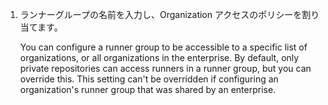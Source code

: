 1. ランナーグループの名前を入力し、Organization アクセスのポリシーを割り当てます。

    You can configure a runner group to be accessible to a specific list of organizations, or all organizations in the enterprise. By default, only private repositories can access runners in a runner group, but you can override this. This setting can't be overridden if configuring an organization's runner group that was shared by an enterprise.

